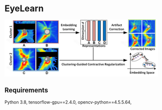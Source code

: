 # EyeLearn

<img src="imgs/Fig1.png" width="700">

## Requirements
Python 3.8,
tensorflow-gpu==2.4.0,
opencv-python==4.5.5.64,

